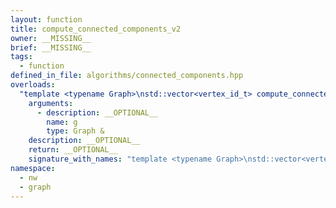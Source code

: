 ```yaml
---
layout: function
title: compute_connected_components_v2
owner: __MISSING__
brief: __MISSING__
tags:
  - function
defined_in_file: algorithms/connected_components.hpp
overloads:
  "template <typename Graph>\nstd::vector<vertex_id_t> compute_connected_components_v2(Graph &)":
    arguments:
      - description: __OPTIONAL__
        name: g
        type: Graph &
    description: __OPTIONAL__
    return: __OPTIONAL__
    signature_with_names: "template <typename Graph>\nstd::vector<vertex_id_t> compute_connected_components_v2(Graph & g)"
namespace:
  - nw
  - graph
---
```

